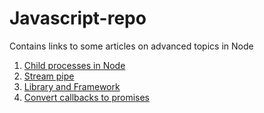 # Javascript-repo
Contains links to some articles on advanced topics in Node


1. [Child processes in Node](https://www.freecodecamp.org/news/node-js-child-processes-everything-you-need-to-know-e69498fe970a/)
2. [Stream pipe](https://nodejs.org/en/knowledge/advanced/streams/how-to-use-stream-pipe/)
3. [Library and Framework](https://www.freecodecamp.org/news/the-difference-between-a-framework-and-a-library-bd133054023f/#:~:text=The%20technical%20difference%20between%20a,in%20charge%20of%20the%20flow.)
4. [Convert callbacks to promises](https://medium.com/@suyashmohan/util-promisify-in-node-js-v8-d07ef4ea8c53)
